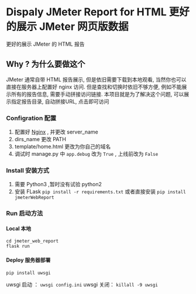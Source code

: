 # Dispaly JMeter Report for HTML 更好的展示 JMeter 网页版数据

更好的展示 JMeter 的 HTML 报告

## Why ? 为什么要做这个

JMeter 通常自带 HTML 报告展示, 但是依旧需要下载到本地观看, 当然你也可以直接在服务器上配置好 nginx 访问. 但是查找和切换时依旧不够方便, 例如不能展示所有的报告信息, 需要手动拼接访问链接. 本项目就是为了解决这个问题, 可以展示指定报告目录, 自动拼接URL, 点击即可访问

### Configration 配置

1. 配置好 [Nginx](jmeterWebReportNginx.conf) , 并更改 server_name
2. dirs_name 更改 PATH
3. template/home.html 更改为你自己的域名
4. 调试时 manage.py 中 `app.debug` 改为 `True` , 上线前改为 `False`

### Install 安装方式

1. 需要 Python3 ,暂时没有试验 python2
2. 安装 FLask `pip install -r requirements.txt` 或者直接安装 `pip install jmeterWebReport`

### Run 启动方法

#### Local 本地

```shell
cd jmeter_web_report
flask run
```

#### Deploy 服务器部署

`pip install uwsgi`

uwsgi 启动 ： `uwsgi config.ini`
uwsgi 关闭： `killall -9 uwsgi`